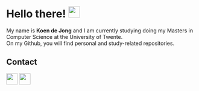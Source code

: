 # Hello there! <img src="https://raw.githubusercontent.com/MartinHeinz/MartinHeinz/master/wave.gif" width="30px" height="30px" />

My name is __Koen de Jong__ and I am currently studying doing my Masters in Computer Science at the University of Twente.  
On my Github, you will find personal and study-related repositories.  


## Contact
<p>
<a href="mailto:mail@koendejong.net"><img height="30" src="https://cdn-icons-png.flaticon.com/512/281/281769.png"></a>
<a href="https://url.koendejong.net/linkedin"><img height="30" src="https://github.com/WaylonWalker/WaylonWalker/blob/main/icon/linkedin.png?raw=true"></a>        
</p>
